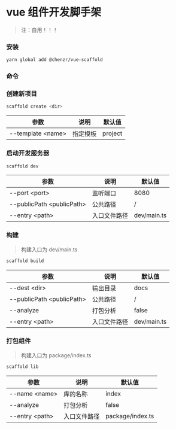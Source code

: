 # vue 组件开发脚手架

> 注：自用！！！

### 安装

```bash
yarn global add @chenzr/vue-scaffold
```

### 命令

### 创建新项目

```bash
scaffold create <dir>
```

| 参数                    | 说明        | 默认值       |
| ----------------------- | ---------- | ------------ |
| --template \<name\>     | 指定模板    | project      |

### 启动开发服务器

```bash
scaffold dev
```

| 参数                        | 说明        | 默认值       |
| --------------------------- | ---------- | ------------ |
| --port \<port\>             | 监听端口    | 8080         |
| --publicPath \<publicPath\> | 公共路径    | /            |
| --entry \<path\>            | 入口文件路径 | dev/main.ts |

### 构建

> 构建入口为 dev/main.ts

```bash
scaffold build
```

| 参数                        | 说明         | 默认值     |
| --------------------------- | ----------- | ---------- |
| --dest \<dir\>              | 输出目录     | docs       |
| --publicPath \<publicPath\> | 公共路径     | /          |
| --analyze                   | 打包分析     | false      |
| --entry \<path\>            | 入口文件路径 | dev/main.ts |

### 打包组件

> 构建入口为 package/index.ts

```bash
scaffold lib
```

| 参数                        | 说明         | 默认值           |
| --------------------------- | ----------- | ---------------- |
| --name \<name\>             | 库的名称     | index            |
| --analyze                   | 打包分析     | false            |
| --entry \<path\>            | 入口文件路径 | package/index.ts |